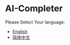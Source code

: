 # AI-Completer

Please Select Your language:

- [English](lang/en/index.md)
- [简体中文](lang/zh-cn/index.md)

